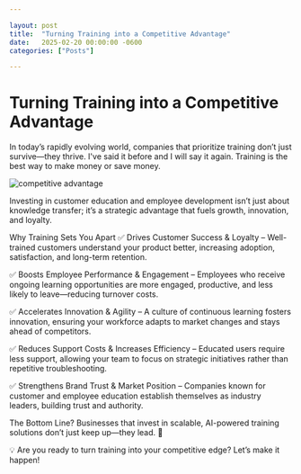 ```yaml
---

layout: post
title:  "Turning Training into a Competitive Advantage"
date:   2025-02-20 00:00:00 -0600
categories: ["Posts"] 

---
```


# Turning Training into a Competitive Advantage

In today’s rapidly evolving world, companies that prioritize training don’t just survive—they thrive. I've said it before and I will say it again. Training is the best way to make money or save money.

![competitive advantage](/images/2025/competitive.jpg)

Investing in customer education and employee development isn’t just about knowledge transfer; it’s a strategic advantage that fuels growth, innovation, and loyalty.

Why Training Sets You Apart
✅ Drives Customer Success & Loyalty – Well-trained customers understand your product better, increasing adoption, satisfaction, and long-term retention.

✅ Boosts Employee Performance & Engagement – Employees who receive ongoing learning opportunities are more engaged, productive, and less likely to leave—reducing turnover costs.

✅ Accelerates Innovation & Agility – A culture of continuous learning fosters innovation, ensuring your workforce adapts to market changes and stays ahead of competitors.

✅ Reduces Support Costs & Increases Efficiency – Educated users require less support, allowing your team to focus on strategic initiatives rather than repetitive troubleshooting.

✅ Strengthens Brand Trust & Market Position – Companies known for customer and employee education establish themselves as industry leaders, building trust and authority.

The Bottom Line?
Businesses that invest in scalable, AI-powered training solutions don’t just keep up—they lead. 🚀

💡 Are you ready to turn training into your competitive edge? Let’s make it happen!
